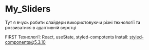 # My_Sliders
Тут я вчусь робити слайдери використовуючи різні технології та розвиватися в адаптивній верстці

FIRST
Технології: React, useState, styled-compotents
Install: styled-components@5.3.10